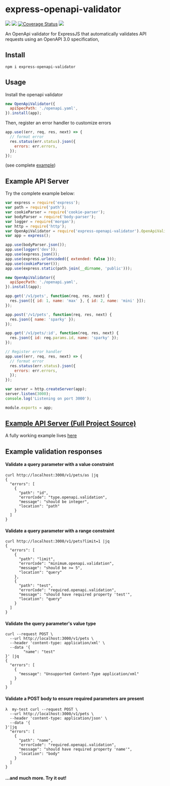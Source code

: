 # express-openapi-validator

![](https://travis-ci.com/cdimascio/express-openapi-validator.svg?branch=master) ![](https://img.shields.io/npm/v/express-openapi-validator.svg) [![Coverage Status](https://coveralls.io/repos/github/cdimascio/express-openapi-validator/badge.svg?branch=master)](https://coveralls.io/github/cdimascio/express-openapi-validator?branch=master) ![](https://img.shields.io/badge/license-MIT-blue.svg)

An OpenApi validator for ExpressJS that automatically validates API requests using an OpenAPI 3.0 specification,

## Install

```shell
npm i express-openapi-validator
```

## Usage

Install the openapi validator

```javascript
new OpenApiValidator({
  apiSpecPath: './openapi.yaml',
}).install(app);
```

Then, register an error handler to customize errors

```javascript
app.use((err, req, res, next) => {
  // format error
  res.status(err.status).json({
    errors: err.errors,
  });
});
```

(see complete [example](#example))

## Example API Server

Try the complete example below:

```javascript
var express = require('express');
var path = require('path');
var cookieParser = require('cookie-parser');
var bodyParser = require('body-parser');
var logger = require('morgan');
var http = require('http');
var OpenApiValidator = require('express-openapi-validator').OpenApiValidator;
var app = express();

app.use(bodyParser.json());
app.use(logger('dev'));
app.use(express.json());
app.use(express.urlencoded({ extended: false }));
app.use(cookieParser());
app.use(express.static(path.join(__dirname, 'public')));

new OpenApiValidator({
  apiSpecPath: './openapi.yaml',
}).install(app);

app.get('/v1/pets', function(req, res, next) {
  res.json([{ id: 1, name: 'max' }, { id: 2, name: 'mini' }]);
});

app.post('/v1/pets', function(req, res, next) {
  res.json({ name: 'sparky' });
});

app.get('/v1/pets/:id', function(req, res, next) {
  res.json({ id: req.params.id, name: 'sparky' });
});

// Register error handler
app.use((err, req, res, next) => {
  // format error
  res.status(err.status).json({
    errors: err.errors,
  });
});

var server = http.createServer(app);
server.listen(3000);
console.log('Listening on port 3000');

module.exports = app;
```

## [Example API Server (Full Project Source)](https://github.com/cdimascio/express-middleware-openapi-example)

A fully working example lives [here](https://github.com/cdimascio/express-middleware-openapi-example)

## Example validation responses

#### Validate a query parameter with a value constraint

```shell
curl http://localhost:3000/v1/pets/as |jq
{
  "errors": [
    {
      "path": "id",
      "errorCode": "type.openapi.validation",
      "message": "should be integer",
      "location": "path"
    }
  ]
}
```

#### Validate a query parameter with a range constraint

```shell
curl http://localhost:3000/v1/pets?limit=1 |jq
{
  "errors": [
    {
      "path": "limit",
      "errorCode": "minimum.openapi.validation",
      "message": "should be >= 5",
      "location": "query"
    },
    {
      "path": "test",
      "errorCode": "required.openapi.validation",
      "message": "should have required property 'test'",
      "location": "query"
    }
  ]
}
```

#### Validate the query parameter's value type

```shell
curl --request POST \
  --url http://localhost:3000/v1/pets \
  --header 'content-type: application/xml' \
  --data '{
        "name": "test"
}' |jq
{
  "errors": [
    {
      "message": "Unsupported Content-Type application/xml"
    }
  ]
}
```

#### Validate a POST body to ensure required parameters are present

```shell
λ  my-test curl --request POST \
  --url http://localhost:3000/v1/pets \
  --header 'content-type: application/json' \
  --data '{
}'|jq
  "errors": [
    {
      "path": "name",
      "errorCode": "required.openapi.validation",
      "message": "should have required property 'name'",
      "location": "body"
    }
  ]
}
```

#### ...and much more. Try it out!

